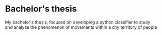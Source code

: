 # Bachelor's thesis
My bachelor's thesis, focused on developing a python classifier to study and analyze the phenomenon of movements within a city territory of people
